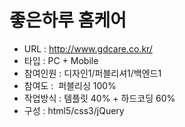 # 좋은하루 홈케어
- URL  : http://www.gdcare.co.kr/
- 타입 : PC + Mobile
- 참여인원 : 디자인1/퍼블리셔1/백엔드1
- 참여도 :  퍼블리싱 100%
- 작업방식 : 템플릿 40% + 하드코딩 60%
- 구성 : html5/css3/jQuery
